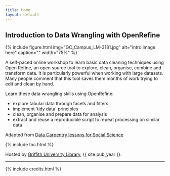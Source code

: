 ```yaml
---
title: Home
layout: default
---
```


## Introduction to Data Wrangling with OpenRefine

{% include figure.html img="GC_Campus_LM-3181.jpg" alt="intro image here" caption="" width="75%" %}

A self-paced online workshop to learn basic data cleaning techniques using Open Refine, an open source tool to explore, clean, organise, combine and transform data. It is particularly powerful when working with large datasets. Many people comment that this tool saves them months of work trying to edit and clean by hand. 

Learn these data wrangling skills using OpenRefine:
- explore tabular data through facets and filters
- implement ‘tidy data' principles
- clean, organise and prepare data for analysis
- extract and reuse a reproducible script to repeat processing on similar data

Adapted from [Data Carpentry lessons for Social Science](https://datacarpentry.org/lessons/#social-science-curriculum/)

{% include toc.html %}

Hosted by [Griffith University Library](https://www.griffith.edu.au/library), {{ site.pub_year }}.

------

{% include credits.html %}
